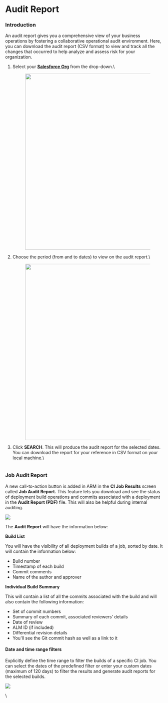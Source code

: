 # Audit Report

### Introduction <a href="#introduction" id="introduction"></a>

An audit report gives you a comprehensive view of your business operations by fostering a collaborative operational audit environment. Here, you can download the audit report (CSV format) to view and track all the changes that occurred to help analyze and assess risk for your organization.

1.  Select your [**Salesforce Org**](getting-started/arm-administration/registration/salesforce-org.md) from the drop-down.\


    <figure><img src="https://cdn.document360.io/8711f4e7-c040-4616-aac9-d947f87e4619/Images/Documentation/image-1654510410480.png" alt="" width="563"><figcaption></figcaption></figure>
2.  Choose the period (from and to dates) to view on the audit report.\


    <figure><img src="https://cdn.document360.io/8711f4e7-c040-4616-aac9-d947f87e4619/Images/Documentation/image-1654510461152.png" alt="" width="563"><figcaption></figcaption></figure>
3.  Click **SEARCH**. This will produce the audit report for the selected dates. You can download the report for your reference in CSV format on your local machine.\


    <figure><img src="https://cdn.document360.io/8711f4e7-c040-4616-aac9-d947f87e4619/Images/Documentation/image-1654510600047.png" alt=""><figcaption></figcaption></figure>

### **Job Audit Report** <a href="#job-audit-report" id="job-audit-report"></a>

A new call-to-action button is added in ARM in the **CI Job Results** screen called **Job Audit Report.** This feature lets you download and see the status of deployment build operations and commits associated with a deployment in the **Audit Report (PDF)** file. This will also be helpful during internal auditing.

![](https://cdn.document360.io/8711f4e7-c040-4616-aac9-d947f87e4619/Images/Documentation/image-1654510719147.png)

The **Audit Report** will have the information below:&#x20;

**Build List**

You will have the visibility of all deployment builds of a job, sorted by date. It will contain the information below:

* Build number
* Timestamp of each build
* Commit comments
* Name of the author and approver

**Individual Build Summary**

This will contain a list of all the commits associated with the build and will also contain the following information:&#x20;

* Set of commit numbers
* Summary of each commit, associated reviewers’ details
* Date of review
* ALM ID (if included)
* Differential revision details
* You'll see the Git commit hash as well as a link to it

#### **Date and time range filters** <a href="#date-and-time-range-filters" id="date-and-time-range-filters"></a>

Explicitly define the time range to filter the builds of a specific CI job. You can select the dates of the predefined filter or enter your custom dates (maximum of 120 days) to filter the results and generate audit reports for the selected builds.

![](https://cdn.document360.io/8711f4e7-c040-4616-aac9-d947f87e4619/Images/Documentation/image-1654510916792.png)

\
